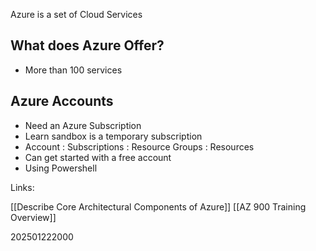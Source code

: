 
Azure is a set of Cloud Services

## What does Azure Offer?

* More than 100 services

## Azure Accounts

* Need an Azure Subscription
* Learn sandbox is a temporary subscription
* Account : Subscriptions : Resource Groups : Resources
* Can get started with a free account
* Using Powershell

Links:

[[Describe Core Architectural Components of Azure]]
[[AZ 900 Training Overview]]

202501222000